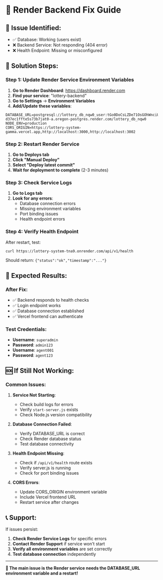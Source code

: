 # 🔧 Render Backend Fix Guide

## 🚨 **Issue Identified:**
- ✅ Database: Working (users exist)
- ❌ Backend Service: Not responding (404 error)
- ❌ Health Endpoint: Missing or misconfigured

## 🔧 **Solution Steps:**

### **Step 1: Update Render Service Environment Variables**

1. **Go to Render Dashboard**: https://dashboard.render.com
2. **Find your service**: "lottery-backend"
3. **Go to Settings** → **Environment Variables**
4. **Add/Update these variables**:

```
DATABASE_URL=postgresql://lottery_db_nqw0_user:tGo0DoCsLZDe71OsGOhWnciU5k9ahcid@dpg-d37ec1ffte5s73b7jat0-a.oregon-postgres.render.com/lottery_db_nqw0
NODE_ENV=production
CORS_ORIGIN=https://lottery-system-gamma.vercel.app,http://localhost:3000,http://localhost:3002
```

### **Step 2: Restart Render Service**

1. **Go to Deploys tab**
2. **Click "Manual Deploy"**
3. **Select "Deploy latest commit"**
4. **Wait for deployment to complete** (2-3 minutes)

### **Step 3: Check Service Logs**

1. **Go to Logs tab**
2. **Look for any errors**:
   - Database connection errors
   - Missing environment variables
   - Port binding issues
   - Health endpoint errors

### **Step 4: Verify Health Endpoint**

After restart, test:
```bash
curl https://lottery-system-tna9.onrender.com/api/v1/health
```

Should return: `{"status":"ok","timestamp":"..."}`

## 🎯 **Expected Results:**

### **After Fix:**
- ✅ Backend responds to health checks
- ✅ Login endpoint works
- ✅ Database connection established
- ✅ Vercel frontend can authenticate

### **Test Credentials:**
- **Username**: `superadmin`
- **Password**: `admin123`
- **Username**: `agent001` 
- **Password**: `agent123`

## 🆘 **If Still Not Working:**

### **Common Issues:**

1. **Service Not Starting**:
   - Check build logs for errors
   - Verify `start-server.js` exists
   - Check Node.js version compatibility

2. **Database Connection Failed**:
   - Verify DATABASE_URL is correct
   - Check Render database status
   - Test database connectivity

3. **Health Endpoint Missing**:
   - Check if `/api/v1/health` route exists
   - Verify server.js is running
   - Check for port binding issues

4. **CORS Errors**:
   - Update CORS_ORIGIN environment variable
   - Include Vercel frontend URL
   - Restart service after changes

## 📞 **Support:**

If issues persist:
1. **Check Render Service Logs** for specific errors
2. **Contact Render Support** if service won't start
3. **Verify all environment variables** are set correctly
4. **Test database connection** independently

---

**🎯 The main issue is the Render service needs the DATABASE_URL environment variable and a restart!**

